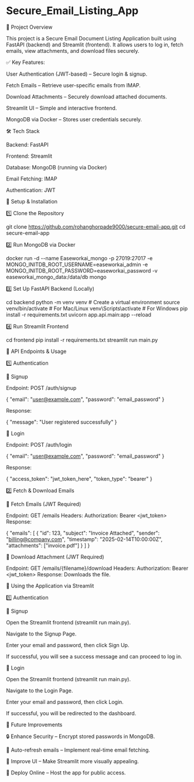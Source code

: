 # Secure_Email_Listing_App

📌 Project Overview

This project is a Secure Email Document Listing Application built using FastAPI (backend) and Streamlit (frontend). It allows users to log in, fetch emails, view attachments, and download files securely.

✅ Key Features:

User Authentication (JWT-based) – Secure login & signup.

Fetch Emails – Retrieve user-specific emails from IMAP.

Download Attachments – Securely download attached documents.

Streamlit UI – Simple and interactive frontend.

MongoDB via Docker – Stores user credentials securely.

🛠️ Tech Stack

Backend: FastAPI

Frontend: Streamlit

Database: MongoDB (running via Docker)

Email Fetching: IMAP

Authentication: JWT

🚀 Setup & Installation

1️⃣ Clone the Repository

git clone https://github.com/rohanghorpade9000/secure-email-app.git
cd secure-email-app

2️⃣ Run MongoDB via Docker

docker run -d --name Easeworkai_mongo -p 27019:27017 -e MONGO_INITDB_ROOT_USERNAME=easeworkai_admin -e MONGO_INITDB_ROOT_PASSWORD=easeworkai_password -v easeworkai_mongo_data:/data/db mongo

3️⃣ Set Up FastAPI Backend (Locally)

cd backend
python -m venv venv  # Create a virtual environment
source venv/bin/activate  # For Mac/Linux
venv\Scripts\activate  # For Windows
pip install -r requirements.txt
uvicorn app.api.main:app --reload

4️⃣ Run Streamlit Frontend

cd frontend
pip install -r requirements.txt
streamlit run main.py

🔗 API Endpoints & Usage

1️⃣ Authentication

🔹 Signup

Endpoint: POST /auth/signup

{
    "email": "user@example.com",
    "password": "email_password"
}

Response:

{
    "message": "User registered successfully"
}

🔹 Login

Endpoint: POST /auth/login

{
    "email": "user@example.com",
    "password": "email_password"
}

Response:

{
    "access_token": "jwt_token_here",
    "token_type": "bearer"
}

2️⃣ Fetch & Download Emails

🔹 Fetch Emails (JWT Required)

Endpoint: GET /emails
Headers: Authorization: Bearer <jwt_token>
Response:

{
    "emails": [
        {
            "id": 123,
            "subject": "Invoice Attached",
            "sender": "billing@company.com",
            "timestamp": "2025-02-14T10:00:00Z",
            "attachments": ["invoice.pdf"]
        }
    ]
}

🔹 Download Attachment (JWT Required)

Endpoint: GET /emails/{filename}/download
Headers: Authorization: Bearer <jwt_token>
Response: Downloads the file.

🔗 Using the Application via Streamlit

1️⃣ Authentication

🔹 Signup

Open the Streamlit frontend (streamlit run main.py).

Navigate to the Signup Page.

Enter your email and password, then click Sign Up.

If successful, you will see a success message and can proceed to log in.

🔹 Login

Open the Streamlit frontend (streamlit run main.py).

Navigate to the Login Page.

Enter your email and password, then click Login.

If successful, you will be redirected to the dashboard.

📌 Future Improvements

🔒 Enhance Security – Encrypt stored passwords in MongoDB.

🔄 Auto-refresh emails – Implement real-time email fetching.

🎨 Improve UI – Make Streamlit more visually appealing.

🚀 Deploy Online – Host the app for public access.
